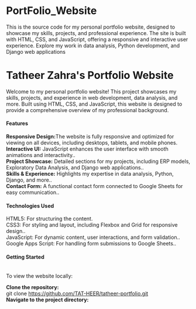 # PortFolio_Website
This is the source code for my personal portfolio website, designed to showcase my skills, projects, and professional experience. The site is built with HTML, CSS, and JavaScript, offering a responsive and interactive user experience. Explore my work in data analysis, Python development, and Django web applications
<h1>Tatheer Zahra's Portfolio Website</h1>
Welcome to my personal portfolio website! This project showcases my skills, projects, and experience in web development, data analysis, and more. Built using HTML, CSS, and JavaScript, this website is designed to provide a comprehensive overview of my professional background.
<h4>Features</h4>
 <b>Responsive Design:</b>The website is fully responsive and optimized for viewing on all devices, including desktops, tablets, and mobile phones.<br>
  <b>Interactive UI:</b> JavaScript enhances the user interface with smooth animations and interactivity..<br>
  <b>Project Showcase:</b> Detailed sections for my projects, including ERP models, Exploratory Data Analysis, and Django web applications..<br>
  <b>Skills & Experience:</b> Highlights my expertise in data analysis, Python, Django, and more..<br>
  <b>Contact Form:</b> A functional contact form connected to Google Sheets for easy communication..<br>
  <h4>Technologies Used</h4>
HTML5: For structuring the content.<br>
CSS3: For styling and layout, including Flexbox and Grid for responsive design..<br>
JavaScript: For dynamic content, user interactions, and form validation..<br>
Google Apps Script: For handling form submissions to Google Sheets..<br>
<h4>Getting Started</h4><br>
To view the website locally:<br>

<b>Clone the repository:</b><br>
git clone https://github.com/TAT-HEER/tatheer-portfolio.git<br>
<b>Navigate to the project directory:</b><br>


